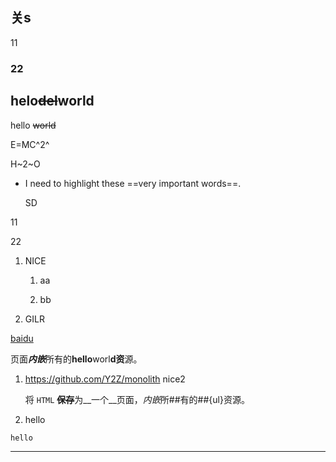 ## 关s

11

### 22





## helo~~del~~world

hello ~~world~~

E=MC^2^

H~2~O
* I need to highlight these ==very important words==.

  SD

11

22

1. NICE
   1. aa

   2. bb

2. GILR


[baidu](https://baidu.com)

页面***内嵌***所有的**hello**worl**d资**源。

1. https://github.com/Y2Z/monolith
    nice2

    将 `HTML` ~~**保存**~~为__一个__页面，*内嵌*所##有的##{ul}资源。

2. hello

```
hello
```

---